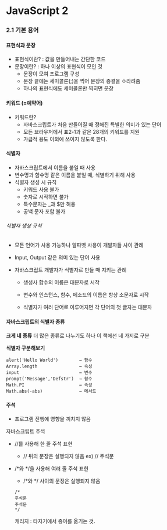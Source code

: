 # JavaScript 2

### 2.1 기본 용어

#### 표현식과 문장

* 표현식이란? : 값을 만들어내는 간단한 코드
* 문장이란? : 하나 이상의 표현식이 모인 것
  * 문장이 모여 프로그램 구성
  * 문장 끝에는 세미콜론(;)을 찍어 문장의 종결을 ㅇ라려줌
  * 하나의 표현식에도 세미콜론만 찍히면 문장



#### 키워드 (=예약어)

* 키워드란?
  * 자바스크립트가 처음 만들어질 때 정해진 특별한 의미가 있는 단어
  * 모든 브라우저에서 표2-1과 같은 28개의 키워드를 지원
  * 가급적 용도 이외에 쓰이지 않도록 한다.



#### 식별자

* 자바스크립트에서 이름을 붙일 때 사용
* 변수명과 함수명 같은 이름을 붙일 때, 식별하기 위해 사용
* 식별자 생성 시 규칙
  * 키워드 사용 불가
  * 숫자로 시작하면 불가
  * 특수문자는 _과 $만 허용
  * 공백 문자 포함 불가

###### 식별자 생성 규칙

* 모든 언어가 사용 가능하나 알파벳 사용이 개발자들 사이 관례

* Input, Output 같은 의미 있는 단어 사용

* 자바스크립트 개발자가 식별자르 만들 때 지키는 관례

  * 생성사 함수의 이름은 대문자로 시작

  * 변수와 인스턴스, 함수, 메소드의 이름은 항상 소문자로 시작

  * 식별자가 여러 단어로 이루어지면 각 단어의 첫 글자는 대문자

    

#### 자바스크립트의 식별자 종류

**크게 네 종류**
더 많은 종류로 나누기도 하나 이 책에선 네 가지로 구분

**식별자 구분해보기**

```
alert('Hello World')   		→ 함수
Array.length				→ 속성
input						→ 변수
prompt('Message','Defstr')	→ 함수
Math.PI						→ 속성
Math.abs(-abs)				→ 메서드
```



#### 주석

* 프로그램 진행에 영향을 끼치지 않음 

자바스크립트 주석

* //를 사용해 한 줄 주석 표현

  * // 뒤의 문장은 실행되지 않음   ex) // 주석문

* /*와 */을 사용해 여러 줄 주석 표현

  * /*와 */ 사이의 문장은 실행되지 않음

  ```
  /*
  주석문
  주석문
  */
  ```

  캐리지 : 타자기에서 종이를 옮기는 것.

